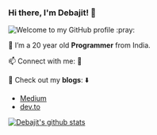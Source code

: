### Hi there, I'm Debajit! 👋
<p><img src="https://media.giphy.com/media/8PyTvI5EOu9LbAm8uS/giphy.gif" alt="Welcome" style="height=100px, width:100px;"/> to my GitHub profile :pray:</p>

🌱 I’m a 20 year old **Programmer** from India.

📫 Connect with me: :handshake: 


:memo: Check out my **blogs**: :arrow_down:
* [Medium](https://medium.com/@mallickdebajit3)
* [dev.to](https://dev.to/debajit13)

[![Debajit's github stats](https://github-readme-stats.vercel.app/api?username=debajit13&show_icons=true&title_color=fff&icon_color=79ff97&text_color=9f9f9f&bg_color=151515)](https://github.com/anuraghazra/github-readme-stats)


<!--
**debajit13/debajit13** is a ✨ _special_ ✨ repository because its `README.md` (this file) appears on your GitHub profile.

Here are some ideas to get you started:


- 🌱 I’m currently learning ...
- 👯 I’m looking to collaborate on ...
- 🤔 I’m looking for help with ...
- 💬 Ask me about ...
- 📫 How to reach me: ...
- 😄 Pronouns: ...
- ⚡ Fun fact: ...
-->
